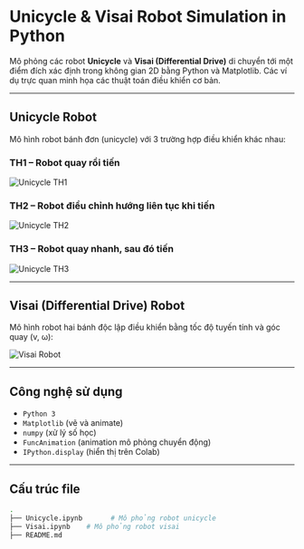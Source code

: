 #  Unicycle & Visai Robot Simulation in Python

Mô phỏng các robot **Unicycle** và **Visai (Differential Drive)** di chuyển tới một điểm đích xác định trong không gian 2D bằng Python và Matplotlib. Các ví dụ trực quan minh họa các thuật toán điều khiển cơ bản.

---

##  Unicycle Robot

Mô hình robot bánh đơn (unicycle) với 3 trường hợp điều khiển khác nhau:

### TH1 – Robot quay rồi tiến
![Unicycle TH1](https://github.com/user-attachments/assets/1ad106a7-72e4-496a-8e63-f27623cc9a72)

### TH2 – Robot điều chỉnh hướng liên tục khi tiến
![Unicycle TH2](https://github.com/user-attachments/assets/824169b3-e683-47d6-aa96-e2dcbb02d690)

### TH3 – Robot quay nhanh, sau đó tiến
![Unicycle TH3](https://github.com/user-attachments/assets/def5ffc9-99e9-47a9-ab4f-84701db2478a)

---

##  Visai (Differential Drive) Robot

Mô hình robot hai bánh độc lập điều khiển bằng tốc độ tuyến tính và góc quay (v, ω):

![Visai Robot](https://github.com/user-attachments/assets/2371e542-f7b1-40e9-a819-0c66a48509c5)

---

##  Công nghệ sử dụng

- `Python 3`
- `Matplotlib` (vẽ và animate)
- `numpy` (xử lý số học)
- `FuncAnimation` (animation mô phỏng chuyển động)
- `IPython.display` (hiển thị trên Colab)

---

##  Cấu trúc file

```bash
.
├── Unicycle.ipynb       # Mô phỏng robot unicycle
├── Visai.ipynb    # Mô phỏng robot visai
├── README.md
